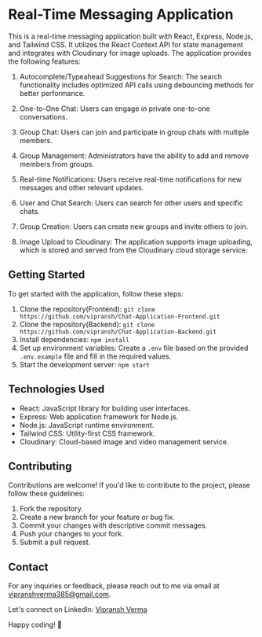 # Real-Time Messaging Application

This is a real-time messaging application built with React, Express, Node.js, and Tailwind CSS. It utilizes the React Context API for state management and integrates with Cloudinary for image uploads. The application provides the following features:

1. Autocomplete/Typeahead Suggestions for Search: The search functionality includes optimized API calls using debouncing methods for better performance.

2. One-to-One Chat: Users can engage in private one-to-one conversations.

3. Group Chat: Users can join and participate in group chats with multiple members.

4. Group Management: Administrators have the ability to add and remove members from groups.

5. Real-time Notifications: Users receive real-time notifications for new messages and other relevant updates.

6. User and Chat Search: Users can search for other users and specific chats.

7. Group Creation: Users can create new groups and invite others to join.

8. Image Upload to Cloudinary: The application supports image uploading, which is stored and served from the Cloudinary cloud storage service.

## Getting Started

To get started with the application, follow these steps:

1. Clone the repository(Frontend): `git clone https://github.com/vipransh/Chat-Application-Frontend.git`
1. Clone the repository(Backend): `git clone https://github.com/vipransh/Chat-Application-Backend.git`
2. Install dependencies: `npm install`
3. Set up environment variables: Create a `.env` file based on the provided `.env.example` file and fill in the required values.
4. Start the development server: `npm start`

## Technologies Used

- React: JavaScript library for building user interfaces.
- Express: Web application framework for Node.js.
- Node.js: JavaScript runtime environment.
- Tailwind CSS: Utility-first CSS framework.
- Cloudinary: Cloud-based image and video management service.

## Contributing

Contributions are welcome! If you'd like to contribute to the project, please follow these guidelines:

1. Fork the repository.
2. Create a new branch for your feature or bug fix.
3. Commit your changes with descriptive commit messages.
4. Push your changes to your fork.
5. Submit a pull request.

## Contact

For any inquiries or feedback, please reach out to me via email at [vipranshverma385@gmail.com](mailto:vipranshverma385@gmail.com).

Let's connect on LinkedIn: [Vipransh Verma](https://www.linkedin.com/in/vipransh-verma/)

Happy coding! 🚀
